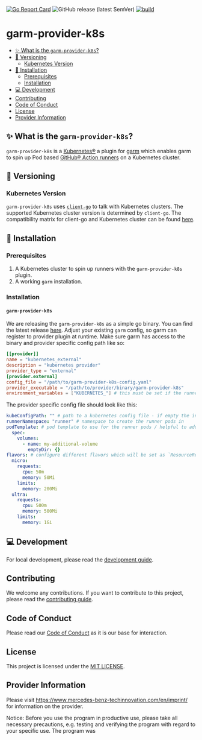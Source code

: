 <!-- SPDX-License-Identifier: MIT -->

[![Go Report Card](https://goreportcard.com/badge/github.com/mercedes-benz/garm-operator)](https://goreportcard.com/report/github.com/mercedes-benz/garm-provider-k8s) 
![GitHub release (latest SemVer)](https://img.shields.io/github/v/release/mercedes-benz/garm-provider-k8s?sort=semver)
[![build](https://github.com/mercedes-benz/garm-provider-k8s/actions/workflows/build.yaml/badge.svg)](https://github.com/mercedes-benz/garm-provider-k8s/actions/workflows/build.yaml)

# garm-provider-k8s

<!-- toc -->
- [✨ What is the <code>garm-provider-k8s</code>?](#-what-is-the-garm-provider-k8s)
- [🔀 Versioning](#-versioning)
  - [Kubernetes Version](#kubernetes-version)
- [🚀 Installation](#-installation)
  - [Prerequisites](#prerequisites)
  - [Installation](#installation)
- [💻 Development](#-development)
- [Contributing](#contributing)
- [Code of Conduct](#code-of-conduct)
- [License](#license)
- [Provider Information](#provider-information)
<!-- /toc -->

## ✨ What is the `garm-provider-k8s`?

`garm-provider-k8s` is a [Kubernetes®](https://kubernetes.io) a plugin for [garm](https://github.com/cloudbase/garm) which enables garm to spin up Pod based [GitHub® Action runners](https://docs.github.com/en/actions/using-github-hosted-runners/about-github-hosted-runners/about-github-hosted-runners) on a Kubernetes cluster.

## 🔀 Versioning

### Kubernetes Version

`garm-provider-k8s` uses [`client-go`](https://github.com/kubernetes/client-go) to talk with
Kubernetes clusters. The supported Kubernetes cluster version is determined by `client-go`.
The compatibility matrix for client-go and Kubernetes cluster can be found
[here](https://github.com/kubernetes/client-go#compatibility-matrix).

## 🚀 Installation

### Prerequisites

1. A Kubernetes cluster to spin up runners with the `garm-provider-k8s` plugin.
2. A working `garm` installation.

### Installation

#### `garm-provider-k8s`

We are releasing the `garm-provider-k8s` as a simple go binary. You can find the latest release [here](https://github.com/mercedes-benz/garm-provider-k8s/releases).
Adjust your existing `garm` config, so garm can register to provider plugin at runtime. Make sure garm has access to the binary and provider specific config path like so:

```toml
[[provider]]
name = "kubernetes_external"
description = "kubernetes provider"
provider_type = "external"
[provider.external]
config_file = "/path/to/garm-provider-k8s-config.yaml"
provider_executable = "/path/to/provider/binary/garm-provider-k8s"
environment_variables = ["KUBERNETES_"] # this must be set if the runner-pods should run in the same cluster as garm itself is running and the attached serviceaccount should be used to create pods and the runner namespace
```

The provider specific config file should look like this:
```yaml
kubeConfigPath: "" # path to a kubernetes config file - if empty the in cluster config will be used
runnerNamespace: "runner" # namespace to create the runner pods in
podTemplate: # pod template to use for the runner pods / helpful to add sidecar containers
  spec:
    volumes:
      - name: my-additional-volume
        emptyDir: {}
flavors: # configure different flavors which will be set as `ResourceRequirements` at runner container and can be targeted from a pool via its `flavor` property
  micro:
    requests:
      cpu: 50m
      memory: 50Mi
    limits:
      memory: 200Mi
  ultra:
    requests:
      cpu: 500m
      memory: 500Mi
    limits:
      memory: 1Gi
```

## 💻 Development

For local development, please read the [development guide](DEVELOPMENT.md).

## Contributing

We welcome any contributions.
If you want to contribute to this project, please read the [contributing guide](CONTRIBUTING.md).

## Code of Conduct

Please read our [Code of Conduct](https://github.com/mercedes-benz/foss/blob/master/CODE_OF_CONDUCT.md) as it is our base for interaction.

## License

This project is licensed under the [MIT LICENSE](LICENSE).

## Provider Information

Please visit <https://www.mercedes-benz-techinnovation.com/en/imprint/> for information on the provider.

Notice: Before you use the program in productive use, please take all necessary precautions,
e.g. testing and verifying the program with regard to your specific use.
The program was 
